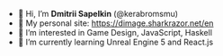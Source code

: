 - 👋 Hi, I’m **Dmitrii Sapelkin** (@kerabromsmu)
- 🪪 My personal site: https://dimage.sharkrazor.net/en
- 👀 I’m interested in Game Design, JavaScript, Haskell
- 🌱 I’m currently learning Unreal Engine 5 and React.js

<!---
kerabromsmu/kerabromsmu is a ✨ special ✨ repository because its `README.md` (this file) appears on your GitHub profile.
You can click the Preview link to take a look at your changes.
--->
